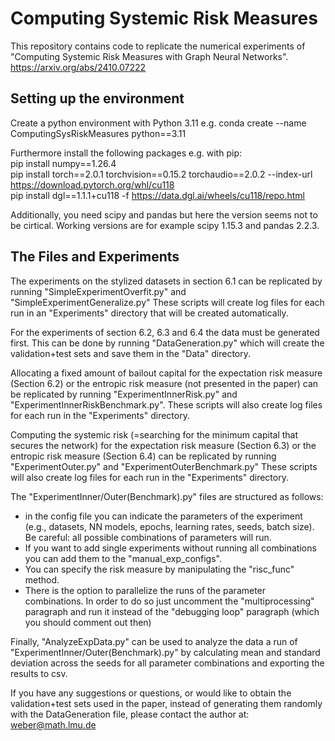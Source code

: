 # Computing Systemic Risk Measures

This repository contains code to replicate the numerical experiments of
"Computing Systemic Risk Measures with Graph Neural Networks".
https://arxiv.org/abs/2410.07222

## Setting up the environment
Create a python environment with Python 3.11
e.g. conda create --name ComputingSysRiskMeasures python==3.11

Furthermore install the following packages e.g. with pip: \
pip install numpy==1.26.4 \
pip install torch==2.0.1 torchvision==0.15.2 torchaudio==2.0.2 --index-url https://download.pytorch.org/whl/cu118 \
pip install dgl==1.1.1+cu118 -f https://data.dgl.ai/wheels/cu118/repo.html

Additionally, you need scipy and pandas but here the version seems not to be cirtical.
Working versions are for example scipy 1.15.3 and pandas 2.2.3.

## The Files and Experiments

The experiments on the stylized datasets in section 6.1 can be replicated by running
"SimpleExperimentOverfit.py" and "SimpleExperimentGeneralize.py"
These scripts will create log files for each run in an "Experiments" directory that will be created automatically.

For the experiments of section 6.2, 6.3 and 6.4 the data must be generated first.
This can be done by running 
"DataGeneration.py"
which will create the validation+test sets and save them in the "Data" directory.

Allocating a fixed amount of bailout capital for the expectation risk measure (Section 6.2)
or the entropic risk measure (not presented in the paper) can be replicated by running
"ExperimentInnerRisk.py" and "ExperimentInnerRiskBenchmark.py".
These scripts will also create log files for each run in the "Experiments" directory.

Computing the systemic risk (=searching for the minimum capital that secures the network) for 
the expectation risk measure (Section 6.3) or the entropic risk measure (Section 6.4) can be 
replicated by running "ExperimentOuter.py" and "ExperimentOuterBenchmark.py"
These scripts will also create log files for each run in the "Experiments" directory. 

The "ExperimentInner/Outer(Benchmark).py" files are structured as follows:
- in the config file you can indicate the parameters of the experiment (e.g., datasets, NN models,
epochs, learning rates, seeds, batch size). Be careful: all possible combinations of parameters will run.
- If you want to add single experiments without running all combinations you can add them to the "manual_exp_configs".
- You can specify the risk measure by manipulating the "risc_func" method.
- There is the option to parallelize the runs of the parameter combinations.
In order to do so just uncomment the "multiprocessing" paragraph and run it instead of the
"debugging loop" paragraph (which you should comment out then)

Finally, "AnalyzeExpData.py" can be used to analyze the data a run of  "ExperimentInner/Outer(Benchmark).py"
by calculating mean and standard deviation across the seeds for all parameter combinations and exporting the
results to csv.

If you have any suggestions or questions, or would like to obtain the validation+test sets used in the paper,
instead of generating them randomly with the DataGeneration file,
please contact the author at: weber@math.lmu.de



